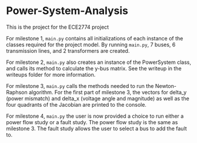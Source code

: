 # Power-System-Analysis
This is the project for the ECE2774 project

For milestone 1, ``main.py`` contains all initializations of each instance of the 
classes required for the project model. By running ``main.py``, 7 buses, 6 transmission lines,
and 2 transformers are created.

For milestone 2, ``main.py`` also creates an instance of the PowerSystem class, and calls
its method to calculate the y-bus matrix. See the writeup in the writeups folder
for more information.

For milestone 3, ``main.py`` calls the methods needed to run the Newton-Raphson algorithm.
For the first part of milestone 3, the vectors for delta_y (power mismatch) and delta_x
(voltage angle and magnitude) as well as the four quadrants of the Jacobian are printed to the console.

For milestone 4, ``main.py`` the user is now provided a choice to run either a power flow study or a 
fault study. The power flow study is the same as milestone 3. The fault study allows the user to select a bus
to add the fault to.